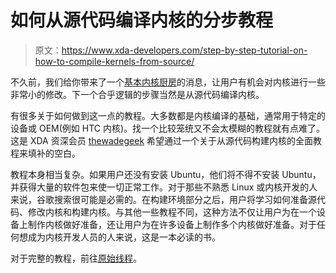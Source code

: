 # 如何从源代码编译内核的分步教程

> 原文：<https://www.xda-developers.com/step-by-step-tutorial-on-how-to-compile-kernels-from-source/>

不久前，我们给你带来了一个[基本内核厨房](http://www.xda-developers.com/android/basic-kernel-kitchen-for-minor-kernel-tweaking/)的消息，让用户有机会对内核进行一些非常小的修改。下一个合乎逻辑的步骤当然是从源代码编译内核。

有很多关于如何做到这一点的教程。大多数都是内核编译的基础，通常用于特定的设备或 OEM(例如 HTC 内核)。找一个比较笼统又不会太模糊的教程就有点难了。这是 XDA 资深会员 [thewadegeek](http://forum.xda-developers.com/member.php?u=3830475) 希望通过一个关于从源代码构建内核的全面教程来填补的空白。

教程本身相当复杂。如果用户还没有安装 Ubuntu，他们将不得不安装 Ubuntu，并获得大量的软件包来使一切正常工作。对于那些不熟悉 Linux 或内核开发的人来说，谷歌搜索很可能是必需的。在构建环境部分之后，用户将学习如何准备源代码、修改内核和构建内核。与其他一些教程不同，这种方法不仅让用户为在一个设备上制作内核做好准备，还让用户为在许多设备上制作多个内核做好准备。对于任何想成为内核开发人员的人来说，这是一本必读的书。

对于完整的教程，前往[原始线程](http://forum.xda-developers.com/showthread.php?t=1748297)。